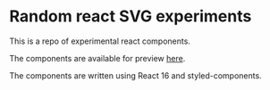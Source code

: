 # Random react SVG experiments

This is a repo of experimental react components.

The components are available for preview [here](https://villhei.github.io/react-svg/).

The components are written using React 16 and styled-components.
